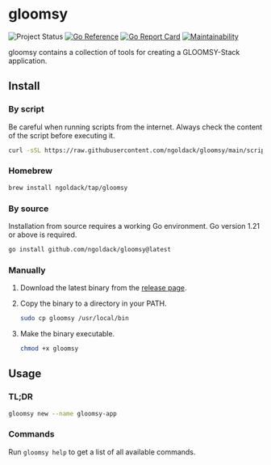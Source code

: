 # gloomsy

![Project Status](https://img.shields.io/badge/status-WIP-yellow.svg)
[![Go Reference](https://pkg.go.dev/badge/ngoldack/gloomsy.svg)](https://pkg.go.dev/ngoldack/gloomsy)
[![Go Report Card](https://goreportcard.com/badge/github.com/ngoldack/gloomsy)](https://goreportcard.com/report/github.com/ngoldack/gloomsy)
[![Maintainability](https://api.codeclimate.com/v1/badges/4c07a687addab270824c/maintainability)](https://codeclimate.com/github/ngoldack/gloomsy/maintainability)

gloomsy contains a collection of tools for creating a GLOOMSY-Stack application.

## Install

### By script

Be careful when running scripts from the internet. Always check the content of the script before executing it.

```sh
curl -sSL https://raw.githubusercontent.com/ngoldack/gloomsy/main/scripts/install.sh | sh -
```

### Homebrew

```sh
brew install ngoldack/tap/gloomsy
```

### By source

Installation from source requires a working Go environment. Go version 1.21 or above is required.

```sh
go install github.com/ngoldack/gloomsy@latest
```

### Manually

1. Download the latest binary from the [release page](https://github.com/ngoldack/gloomsy/releases).
2. Copy the binary to a directory in your PATH.

    ```sh
    sudo cp gloomsy /usr/local/bin
    ```

3. Make the binary executable.

    ```sh
    chmod +x gloomsy
    ```

## Usage

### TL;DR

```sh
gloomsy new --name gloomsy-app
```

### Commands

Run `gloomsy help` to get a list of all available commands.
